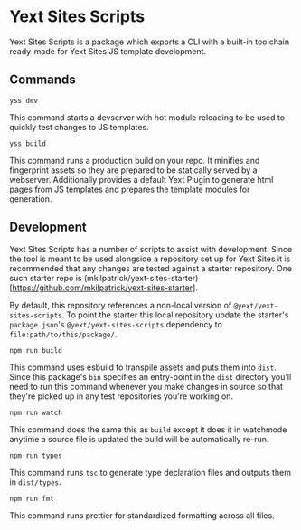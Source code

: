 # Yext Sites Scripts

Yext Sites Scripts is a package which exports a CLI with a built-in toolchain ready-made for Yext
Sites JS template development.

## Commands

```
yss dev
```

This command starts a devserver with hot module reloading to be used to quickly test changes to
JS templates.

```
yss build
```

This command runs a production build on your repo. It minifies and fingerprint assets so they are
prepared to be statically served by a webserver. Additionally provides a default Yext Plugin to
generate html pages from JS templates and prepares the template modules for generation.

## Development

Yext Sites Scripts has a number of scripts to assist with development. Since the tool is meant to be
used alongside a repository set up for Yext Sites it is recommended that any changes are tested
against a starter repository. One such starter repo is (mkilpatrick/yext-sites-starter)[https://github.com/mkilpatrick/yext-sites-starter].

By default, this repository references a non-local version of `@yext/yext-sites-scripts`. To point
the starter this local repository update the starter's `package.json`'s `@yext/yext-sites-scripts`
dependency to `file:path/to/this/package/`.

```
npm run build
```

This command uses esbuild to transpile assets and puts them into `dist`. Since this package's `bin`
specifies an entry-point in the `dist` directory you'll need to run this command whenever you make
changes in source so that they're picked up in any test repositories you're working on.

```
npm run watch
```

This command does the same this as `build` except it does it in watchmode anytime a source file is
updated the build will be automatically re-run.

```
npm run types
```

This command runs `tsc` to generate type declaration files and outputs them in `dist/types`.

```
npm run fmt
```

This command runs prettier for standardized formatting across all files.
